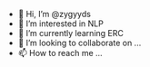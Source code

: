 - 👋 Hi, I’m @zygyyds
- 👀 I’m interested in NLP
- 🌱 I’m currently learning ERC
- 💞️ I’m looking to collaborate on ...
- 📫 How to reach me ...

<!---
zygyyds/zygyyds is a ✨ special ✨ repository because its `README.md` (this file) appears on your GitHub profile.
You can click the Preview link to take a look at your changes.
--->
